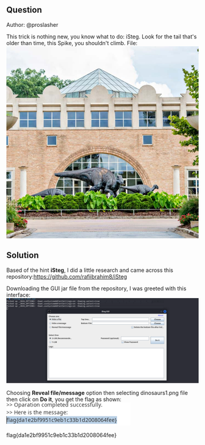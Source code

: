 ## Question
Author: @proslasher

This trick is nothing new, you know what to do: iSteg. Look for the tail that's older than time, this Spike, you shouldn't climb.
File:![Alt text](dinosaurs1.png)

## Solution
Based of the hint **iSteg**, I did a little research and came across this repository:https://github.com/rafiibrahim8/iSteg

Downloading the GUI jar file from the repository, I was greeted with this interface:
![Alt text](iSteg.png)

Choosing **Reveal file/message** option then selecting dinosaurs1.png file then click on **Do it**, you get the flag as shown:
![Alt text](flag.png)


flag{da1e2bf9951c9eb1c33b1d2008064fee}